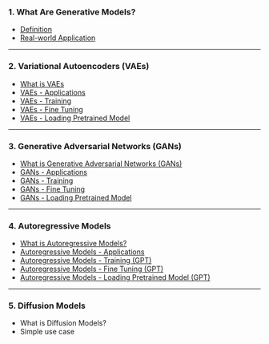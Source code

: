 ### **1. What Are Generative Models?**

* [Definition](https://github.com/yangshiteng/Data-Science-Learning-Path/blob/main/deep_learning/generative_model/definition.md)
* [Real-world Application](https://github.com/yangshiteng/Data-Science-Learning-Path/blob/main/deep_learning/generative_model/real_world_applicaiton.md)

---

### **2. Variational Autoencoders (VAEs)**

* [What is VAEs](https://github.com/yangshiteng/Data-Science-Learning-Path/blob/main/deep_learning/generative_model/what_is_vaes.md)
* [VAEs - Applications](https://github.com/yangshiteng/Data-Science-Learning-Path/blob/main/deep_learning/generative_model/vae_applications.md)
* [VAEs - Training](https://github.com/yangshiteng/Data-Science-Learning-Path/blob/main/deep_learning/generative_model/vaes_training.md)
* [VAEs - Fine Tuning](https://github.com/yangshiteng/Data-Science-Learning-Path/blob/main/deep_learning/generative_model/vae_fine_tuning.md)
* [VAEs - Loading Pretrained Model](https://github.com/yangshiteng/Data-Science-Learning-Path/blob/main/deep_learning/generative_model/loading_pretrained_model_vaes.md)

---

### **3. Generative Adversarial Networks (GANs)**

* [What is Generative Adversarial Networks (GANs)](https://github.com/yangshiteng/Data-Science-Learning-Path/blob/main/deep_learning/generative_model/introduction_gans.md)
* [GANs - Applications](https://github.com/yangshiteng/Data-Science-Learning-Path/blob/main/deep_learning/generative_model/gans_applications.md)
* [GANs - Training](https://github.com/yangshiteng/Data-Science-Learning-Path/blob/main/deep_learning/generative_model/gans_training.md)
* [GANs - Fine Tuning](https://github.com/yangshiteng/Data-Science-Learning-Path/blob/main/deep_learning/generative_model/gans_finetuning.md)
* [GANs - Loading Pretrained Model](https://github.com/yangshiteng/Data-Science-Learning-Path/blob/main/deep_learning/generative_model/gans_loading_pretrained_model.md)

---

### **4. Autoregressive Models**

* [What is Autoregressive Models?](https://github.com/yangshiteng/Data-Science-Learning-Path/blob/main/deep_learning/generative_model/autoregressive_model_introduce.md)
* [Autoregressive Models - Applications](https://github.com/yangshiteng/Data-Science-Learning-Path/blob/main/deep_learning/generative_model/autoregressive_application.md)
* [Autoregressive Models - Training (GPT)](https://github.com/yangshiteng/Data-Science-Learning-Path/blob/main/deep_learning/generative_model/autoregressive_model_training.md)
* [Autoregressive Models - Fine Tuning (GPT)](https://github.com/yangshiteng/Data-Science-Learning-Path/blob/main/deep_learning/generative_model/autoregressive_model_fine_tuning.md)
* [Autoregressive Models - Loading Pretrained Model (GPT)]()

---

### **5. Diffusion Models**

* What is Diffusion Models?
* Simple use case
